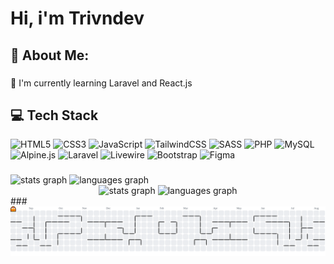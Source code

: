 <h1 align="left">Hi, i'm Trivndev</h1>

###

<h2 align="left">💫 About Me:</h2>

###

<p align="left">🌱 I'm currently learning Laravel and React.js</p>

###

<h2 align="left">💻 Tech Stack</h2>

![HTML5](https://img.shields.io/badge/html5-%23E34F26.svg?style=for-the-badge&logo=html5&logoColor=white) ![CSS3](https://img.shields.io/badge/css3-%231572B6.svg?style=for-the-badge&logo=css3&logoColor=white) ![JavaScript](https://img.shields.io/badge/javascript-%23323330.svg?style=for-the-badge&logo=javascript&logoColor=%23F7DF1E) ![TailwindCSS](https://img.shields.io/badge/tailwindcss-%2338B2AC.svg?style=for-the-badge&logo=tailwind-css&logoColor=white) ![SASS](https://img.shields.io/badge/SASS-hotpink.svg?style=for-the-badge&logo=SASS&logoColor=white) ![PHP](https://img.shields.io/badge/php-%23777BB4.svg?style=for-the-badge&logo=php&logoColor=white) ![MySQL](https://img.shields.io/badge/mysql-4479A1.svg?style=for-the-badge&logo=mysql&logoColor=white) ![Alpine.js](https://img.shields.io/badge/alpinejs-white.svg?style=for-the-badge&logo=alpinedotjs&logoColor=%238BC0D0) ![Laravel](https://img.shields.io/badge/laravel-%23FF2D20.svg?style=for-the-badge&logo=laravel&logoColor=white) ![Livewire](https://img.shields.io/badge/livewire-%234e56a6.svg?style=for-the-badge&logo=livewire&logoColor=white) ![Bootstrap](https://img.shields.io/badge/bootstrap-%238511FA.svg?style=for-the-badge&logo=bootstrap&logoColor=white) ![Figma](https://img.shields.io/badge/figma-%23F24E1E.svg?style=for-the-badge&logo=figma&logoColor=white)

###

<div align="left" media="(prefers-color-scheme: dark)">
  <img src="https://github-readme-stats.vercel.app/api?username=trivndev&hide_title=false&hide_rank=false&show_icons=true&include_all_commits=true&count_private=true&disable_animations=false&theme=dracula&locale=en&hide_border=false&order=1" height="150" alt="stats graph"  />
  <img src="https://github-readme-stats.vercel.app/api/top-langs?username=trivndev&locale=en&hide_title=false&layout=compact&card_width=320&langs_count=5&theme=dracula&hide_border=false&order=2" height="150" alt="languages graph"  />
</div>

<div align="center" media="(prefers-color-scheme: light)">
  <img src="https://github-readme-stats.vercel.app/api?username=trivndev&hide_title=false&hide_rank=false&show_icons=true&include_all_commits=true&count_private=true&disable_animations=false&theme=default&locale=en&hide_border=false&order=1&custom_title=Trivndev's%5CGithub%20Stats" height="150" alt="stats graph"  />
  <img src="https://github-readme-stats.vercel.app/api/top-langs?username=trivndev&locale=en&hide_title=false&layout=compact&card_width=320&langs_count=5&theme=default&hide_border=false&order=2" height="150" alt="languages graph"  />
</div>
###

<picture>
  <source media="(prefers-color-scheme: dark)" srcset="https://raw.githubusercontent.com/trivndev/trivndev/output/pacman-contribution-graph-dark.svg">
  <source media="(prefers-color-scheme: light)" srcset="https://raw.githubusercontent.com/trivndev/trivndev/output/pacman-contribution-graph.svg">
  <img alt="pacman contribution graph" src="https://raw.githubusercontent.com/trivndev/trivndev/output/pacman-contribution-graph.svg">
</picture>

###
